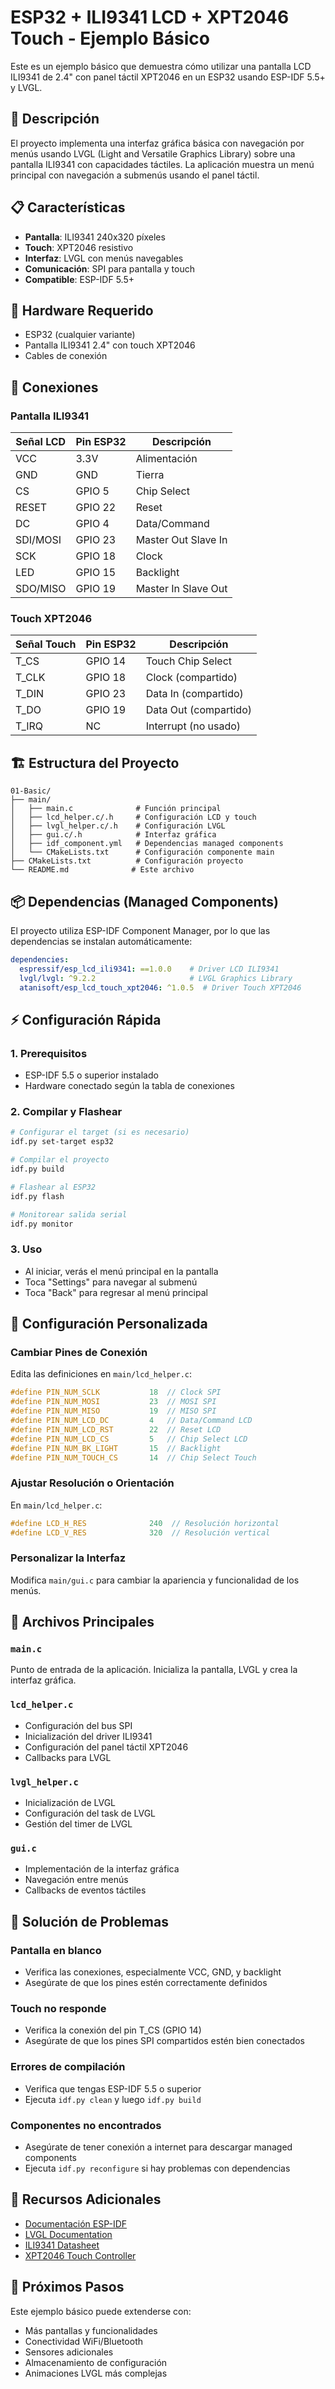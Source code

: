 # ESP32 + ILI9341 LCD + XPT2046 Touch - Ejemplo Básico

Este es un ejemplo básico que demuestra cómo utilizar una pantalla LCD ILI9341 de 2.4" con panel táctil XPT2046 en un ESP32 usando ESP-IDF 5.5+ y LVGL.

## 🎯 Descripción

El proyecto implementa una interfaz gráfica básica con navegación por menús usando LVGL (Light and Versatile Graphics Library) sobre una pantalla ILI9341 con capacidades táctiles. La aplicación muestra un menú principal con navegación a submenús usando el panel táctil.

## 📋 Características

- **Pantalla**: ILI9341 240x320 píxeles
- **Touch**: XPT2046 resistivo
- **Interfaz**: LVGL con menús navegables
- **Comunicación**: SPI para pantalla y touch
- **Compatible**: ESP-IDF 5.5+

## 🔧 Hardware Requerido

- ESP32 (cualquier variante)
- Pantalla ILI9341 2.4" con touch XPT2046
- Cables de conexión

## 📐 Conexiones

### Pantalla ILI9341
| Señal LCD | Pin ESP32 | Descripción |
|-----------|-----------|-------------|
| VCC       | 3.3V      | Alimentación |
| GND       | GND       | Tierra |
| CS        | GPIO 5    | Chip Select |
| RESET     | GPIO 22   | Reset |
| DC        | GPIO 4    | Data/Command |
| SDI/MOSI  | GPIO 23   | Master Out Slave In |
| SCK       | GPIO 18   | Clock |
| LED       | GPIO 15   | Backlight |
| SDO/MISO  | GPIO 19   | Master In Slave Out |

### Touch XPT2046
| Señal Touch | Pin ESP32 | Descripción |
|-------------|-----------|-------------|
| T_CS        | GPIO 14   | Touch Chip Select |
| T_CLK       | GPIO 18   | Clock (compartido) |
| T_DIN       | GPIO 23   | Data In (compartido) |
| T_DO        | GPIO 19   | Data Out (compartido) |
| T_IRQ       | NC        | Interrupt (no usado) |

## 🏗️ Estructura del Proyecto

```
01-Basic/
├── main/
│   ├── main.c              # Función principal
│   ├── lcd_helper.c/.h     # Configuración LCD y touch
│   ├── lvgl_helper.c/.h    # Configuración LVGL
│   ├── gui.c/.h            # Interfaz gráfica
│   ├── idf_component.yml   # Dependencias managed components
│   └── CMakeLists.txt      # Configuración componente main
├── CMakeLists.txt          # Configuración proyecto
└── README.md              # Este archivo
```

## 📦 Dependencias (Managed Components)

El proyecto utiliza ESP-IDF Component Manager, por lo que las dependencias se instalan automáticamente:

```yaml
dependencies:
  espressif/esp_lcd_ili9341: ==1.0.0    # Driver LCD ILI9341
  lvgl/lvgl: ^9.2.2                     # LVGL Graphics Library
  atanisoft/esp_lcd_touch_xpt2046: ^1.0.5  # Driver Touch XPT2046
```

## ⚡ Configuración Rápida

### 1. Prerequisitos
- ESP-IDF 5.5 o superior instalado
- Hardware conectado según la tabla de conexiones

### 2. Compilar y Flashear
```bash
# Configurar el target (si es necesario)
idf.py set-target esp32

# Compilar el proyecto
idf.py build

# Flashear al ESP32
idf.py flash

# Monitorear salida serial
idf.py monitor
```

### 3. Uso
- Al iniciar, verás el menú principal en la pantalla
- Toca "Settings" para navegar al submenú
- Toca "Back" para regresar al menú principal

## 🔧 Configuración Personalizada

### Cambiar Pines de Conexión
Edita las definiciones en `main/lcd_helper.c`:

```c
#define PIN_NUM_SCLK           18  // Clock SPI
#define PIN_NUM_MOSI           23  // MOSI SPI
#define PIN_NUM_MISO           19  // MISO SPI
#define PIN_NUM_LCD_DC         4   // Data/Command LCD
#define PIN_NUM_LCD_RST        22  // Reset LCD
#define PIN_NUM_LCD_CS         5   // Chip Select LCD
#define PIN_NUM_BK_LIGHT       15  // Backlight
#define PIN_NUM_TOUCH_CS       14  // Chip Select Touch
```

### Ajustar Resolución o Orientación
En `main/lcd_helper.c`:

```c
#define LCD_H_RES              240  // Resolución horizontal
#define LCD_V_RES              320  // Resolución vertical
```

### Personalizar la Interfaz
Modifica `main/gui.c` para cambiar la apariencia y funcionalidad de los menús.

## 📁 Archivos Principales

### `main.c`
Punto de entrada de la aplicación. Inicializa la pantalla, LVGL y crea la interfaz gráfica.

### `lcd_helper.c`
- Configuración del bus SPI
- Inicialización del driver ILI9341
- Configuración del panel táctil XPT2046
- Callbacks para LVGL

### `lvgl_helper.c`
- Inicialización de LVGL
- Configuración del task de LVGL
- Gestión del timer de LVGL

### `gui.c`
- Implementación de la interfaz gráfica
- Navegación entre menús
- Callbacks de eventos táctiles

## 🐛 Solución de Problemas

### Pantalla en blanco
- Verifica las conexiones, especialmente VCC, GND, y backlight
- Asegúrate de que los pines estén correctamente definidos

### Touch no responde
- Verifica la conexión del pin T_CS (GPIO 14)
- Asegúrate de que los pines SPI compartidos estén bien conectados

### Errores de compilación
- Verifica que tengas ESP-IDF 5.5 o superior
- Ejecuta `idf.py clean` y luego `idf.py build`

### Componentes no encontrados
- Asegúrate de tener conexión a internet para descargar managed components
- Ejecuta `idf.py reconfigure` si hay problemas con dependencias

## 📖 Recursos Adicionales

- [Documentación ESP-IDF](https://docs.espressif.com/projects/esp-idf/en/latest/)
- [LVGL Documentation](https://docs.lvgl.io/)
- [ILI9341 Datasheet](https://cdn-shop.adafruit.com/datasheets/ILI9341.pdf)
- [XPT2046 Touch Controller](https://ldm-systems.ru/f/doc/catalog/HY-TFT-2,8/XPT2046.pdf)

## 🔄 Próximos Pasos

Este ejemplo básico puede extenderse con:
- Más pantallas y funcionalidades
- Conectividad WiFi/Bluetooth
- Sensores adicionales
- Almacenamiento de configuración
- Animaciones LVGL más complejas
